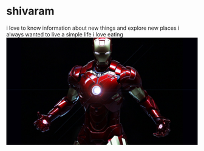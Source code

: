 # shivaram
i love to know information about new things and explore new places
i always wanted to live a simple life
i love eating
![iron man](images/1169261.jpg)

